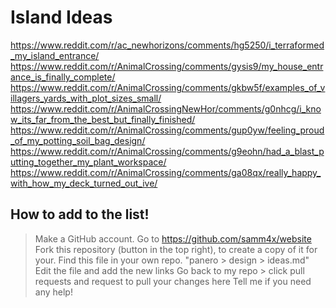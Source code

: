 # Island Ideas

https://www.reddit.com/r/ac_newhorizons/comments/hg5250/i_terraformed_my_island_entrance/
https://www.reddit.com/r/AnimalCrossing/comments/gysis9/my_house_entrance_is_finally_complete/
https://www.reddit.com/r/AnimalCrossing/comments/gkbw5f/examples_of_villagers_yards_with_plot_sizes_small/
https://www.reddit.com/r/AnimalCrossingNewHor/comments/g0nhcg/i_know_its_far_from_the_best_but_finally_finished/
https://www.reddit.com/r/AnimalCrossing/comments/gup0yw/feeling_proud_of_my_potting_soil_bag_design/
https://www.reddit.com/r/AnimalCrossing/comments/g9eohn/had_a_blast_putting_together_my_plant_workspace/
https://www.reddit.com/r/AnimalCrossing/comments/ga08qx/really_happy_with_how_my_deck_turned_out_ive/

## How to add to the list!
> Make a GitHub account.
> Go to https://github.com/samm4x/website
> Fork this repository (button in the top right), to create a copy of it for your.
> Find this file in your own repo. "panero > design > ideas.md"
> Edit the file and add the new links
> Go back to my repo > click pull requests and request to pull your changes here
> Tell me if you need any help!
